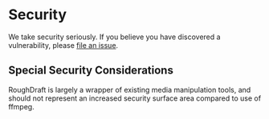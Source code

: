 # Security

We take security seriously.  If you believe you have discovered a vulnerability, please [file an issue](https://github.com/StartAutomating/RoughDraft/issues).

## Special Security Considerations

RoughDraft is largely a wrapper of existing media manipulation tools, and should not represent an increased security surface area compared to use of ffmpeg.